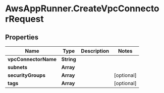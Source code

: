 # AwsAppRunner.CreateVpcConnectorRequest

## Properties

Name | Type | Description | Notes
------------ | ------------- | ------------- | -------------
**vpcConnectorName** | **String** |  | 
**subnets** | **Array** |  | 
**securityGroups** | **Array** |  | [optional] 
**tags** | **Array** |  | [optional] 


